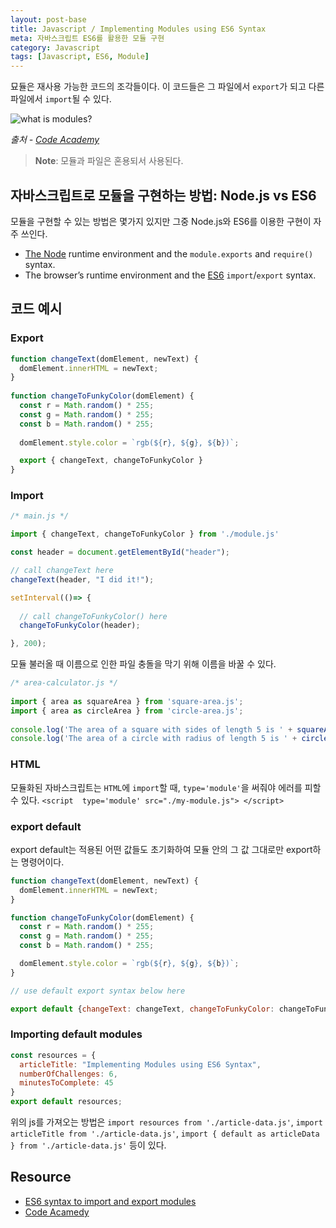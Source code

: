 ```yaml
---
layout: post-base
title: Javascript / Implementing Modules using ES6 Syntax
meta: 자바스크립트 ES6를 활용한 모듈 구현
category: Javascript
tags: [Javascript, ES6, Module]
---
```

묘듈은 재사용 가능한 코드의 조각들이다. 이 코드들은 그 파일에서 `export`가 되고 다른 파일에서 `import`될 수 있다.

![what is modules?]({{site.baseurl}}/img/2021-10-25-modular-program-diagram.svg)

_출처 - [Code Academy](www.codecademy.com)_

> **Note**: 모듈과 파일은 혼용되서 사용된다.

## 자바스크립트로 모듈을 구현하는 방법: Node.js vs ES6

모듈을 구현할 수 있는 방법은 몇가지 있지만 그중 Node.js와 ES6를 이용한 구현이 자주 쓰인다.

- [The Node](https://nodejs.org/en/about/) runtime environment and the `module.exports` and `require()` syntax.
- The browser’s runtime environment and the [ES6](https://developer.mozilla.org/en-US/docs/Web/JavaScript/Guide/Modules) `import`/`export` syntax.

## 코드 예시

### Export

```js
function changeText(domElement, newText) {
  domElement.innerHTML = newText;
}
 
function changeToFunkyColor(domElement) {
  const r = Math.random() * 255;
  const g = Math.random() * 255;
  const b = Math.random() * 255;
 
  domElement.style.color = `rgb(${r}, ${g}, ${b})`;

  export { changeText, changeToFunkyColor }
}
```

### Import

```js
/* main.js */

import { changeText, changeToFunkyColor } from './module.js'

const header = document.getElementById("header");

// call changeText here
changeText(header, "I did it!");

setInterval(()=> {
  
  // call changeToFunkyColor() here
  changeToFunkyColor(header);

}, 200);
```

모듈 불러올 때 이름으로 인한 파일 충돌을 막기 위해 이름을 바꿀 수 있다.

```js
/* area-calculator.js */
 
import { area as squareArea } from 'square-area.js';
import { area as circleArea } from 'circle-area.js';
 
console.log('The area of a square with sides of length 5 is ' + squareArea(5));
console.log('The area of a circle with radius of length 5 is ' + circleArea(5));
```

### HTML

모듈화된 자바스크립트는 `HTML`에 `import`할 때, `type='module'`을 써줘야 에러를 피할 수 있다. `<script  type='module' src="./my-module.js"> </script>`

### export default

export default는 적용된 어떤 값들도 초기화하여 모듈 안의 그 값 그대로만 export하는 명령어이다.

```js
function changeText(domElement, newText) {
  domElement.innerHTML = newText;
}

function changeToFunkyColor(domElement) {
  const r = Math.random() * 255;
  const g = Math.random() * 255;
  const b = Math.random() * 255;

  domElement.style.color = `rgb(${r}, ${g}, ${b})`;
}

// use default export syntax below here

export default {changeText: changeText, changeToFunkyColor: changeToFunkyColor}
```

### Importing default modules

```js
const resources = {
  articleTitle: "Implementing Modules using ES6 Syntax",
  numberOfChallenges: 6,
  minutesToComplete: 45
}
export default resources;
```

위의 js를 가져오는 방법은 `import resources from './article-data.js'`, `import articleTitle from './article-data.js'`, `import { default as articleData } from './article-data.js'` 등이 있다.

## Resource

- [ES6 syntax to import and export modules](https://developer.mozilla.org/en-US/docs/Web/JavaScript/Guide/Modules)
- [Code Acamedy](www.codecademy.com)